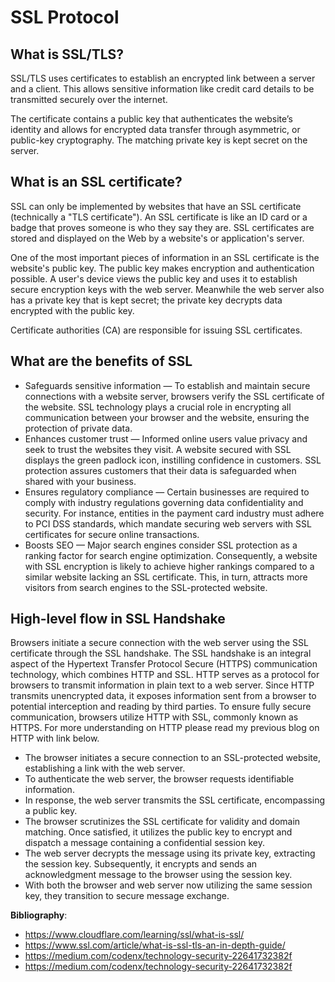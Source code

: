 # SSL Protocol

## What is SSL/TLS?

SSL/TLS uses certificates to establish an encrypted link between a server and a client. This allows sensitive information like credit card details to be transmitted securely over the internet.

The certificate contains a public key that authenticates the website’s identity and allows for encrypted data transfer through asymmetric, or public-key cryptography. The matching private key is kept secret on the server.

## What is an SSL certificate?

SSL can only be implemented by websites that have an SSL certificate (technically a "TLS certificate"). An SSL certificate is like an ID card or a badge that proves someone is who they say they are. SSL certificates are stored and displayed on the Web by a website's or application's server.

One of the most important pieces of information in an SSL certificate is the website's public key. The public key makes encryption and authentication possible. A user's device views the public key and uses it to establish secure encryption keys with the web server. Meanwhile the web server also has a private key that is kept secret; the private key decrypts data encrypted with the public key.

Certificate authorities (CA) are responsible for issuing SSL certificates.

## What are the benefits of SSL

- Safeguards sensitive information — To establish and maintain secure connections with a website server, browsers verify the SSL certificate of the website. SSL technology plays a crucial role in encrypting all communication between your browser and the website, ensuring the protection of private data.
- Enhances customer trust — Informed online users value privacy and seek to trust the websites they visit. A website secured with SSL displays the green padlock icon, instilling confidence in customers. SSL protection assures customers that their data is safeguarded when shared with your business.
- Ensures regulatory compliance — Certain businesses are required to comply with industry regulations governing data confidentiality and security. For instance, entities in the payment card industry must adhere to PCI DSS standards, which mandate securing web servers with SSL certificates for secure online transactions.
- Boosts SEO — Major search engines consider SSL protection as a ranking factor for search engine optimization. Consequently, a website with SSL encryption is likely to achieve higher rankings compared to a similar website lacking an SSL certificate. This, in turn, attracts more visitors from search engines to the SSL-protected website.

## High-level flow in SSL Handshake

Browsers initiate a secure connection with the web server using the SSL certificate through the SSL handshake. The SSL handshake is an integral aspect of the Hypertext Transfer Protocol Secure (HTTPS) communication technology, which combines HTTP and SSL. HTTP serves as a protocol for browsers to transmit information in plain text to a web server. Since HTTP transmits unencrypted data, it exposes information sent from a browser to potential interception and reading by third parties. To ensure fully secure communication, browsers utilize HTTP with SSL, commonly known as HTTPS. For more understanding on HTTP please read my previous blog on HTTP with link below.

- The browser initiates a secure connection to an SSL-protected website, establishing a link with the web server.
- To authenticate the web server, the browser requests identifiable information.
- In response, the web server transmits the SSL certificate, encompassing a public key.
- The browser scrutinizes the SSL certificate for validity and domain matching. Once satisfied, it utilizes the public key to encrypt and dispatch a message containing a confidential session key.
- The web server decrypts the message using its private key, extracting the session key. Subsequently, it encrypts and sends an acknowledgment message to the browser using the session key.
- With both the browser and web server now utilizing the same session key, they transition to secure message exchange.

**Bibliography**:
- https://www.cloudflare.com/learning/ssl/what-is-ssl/
- https://www.ssl.com/article/what-is-ssl-tls-an-in-depth-guide/
- https://medium.com/codenx/technology-security-22641732382f
- https://medium.com/codenx/technology-security-22641732382f